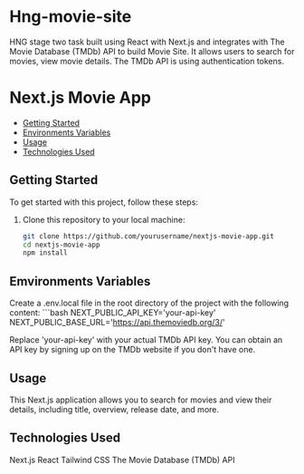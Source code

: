 # Hng-movie-site
HNG stage two task built using React with Next.js and integrates with The Movie Database (TMDb) API to build Movie Site. It allows users to search for movies, view movie details. The TMDb API is using authentication tokens.

# Next.js Movie App

- [Getting Started](#getting-started)
- [Environments Variables](#environment-variables)
- [Usage](#usage)
- [Technologies Used](#technologies-used)

## Getting Started

To get started with this project, follow these steps:

1. Clone this repository to your local machine:

   ```bash
   git clone https://github.com/yourusername/nextjs-movie-app.git
   cd nextjs-movie-app
   npm install

## Emvironments Variables
Create a .env.local file in the root directory of the project with the following content:
    ```bash
    NEXT_PUBLIC_API_KEY='your-api-key'
    NEXT_PUBLIC_BASE_URL='https://api.themoviedb.org/3/'

Replace 'your-api-key' with your actual TMDb API key. You can obtain an API key by signing up on the TMDb website if you don't have one.

## Usage
This Next.js application allows you to search for movies and view their details, including title, overview, release date, and more.

## Technologies Used
Next.js
React
Tailwind CSS
The Movie Database (TMDb) API